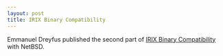 ```yaml
--- 
layout: post
title: IRIX Binary Compatibility
---
```


Emmanuel Dreyfus published the second part of [IRIX Binary
Compatibility](http://www.onlamp.com/pub/a/bsd/2002/08/29/irix.html) with NetBSD.
